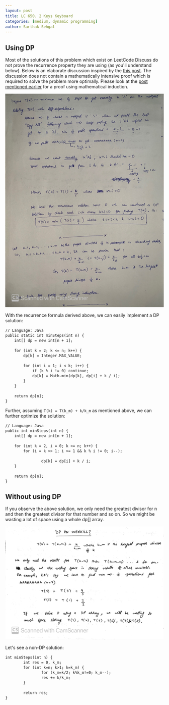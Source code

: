 ```yaml
---
layout: post
title: LC 650. 2 Keys Keyboard
categories: [medium, dynamic programming]
author: Sarthak Sehgal
---
```

## Using DP
Most of the solutions of this problem which exist on LeetCode Discuss do not prove the recurrence property they are using (as you'll understand below). Below is an elaborate discussion inspired by the [this post](https://leetcode.com/problems/2-keys-keyboard/discuss/105932/Java-solutions-from-naive-DP-to-optimized-DP-to-non-DP). The discussion does not contain a mathematically intensive proof which is required to solve the problem more optimally. Please look at the [post mentioned earlier](https://leetcode.com/problems/2-keys-keyboard/discuss/105932/Java-solutions-from-naive-DP-to-optimized-DP-to-non-DP) for a proof using mathematical induction.

![Solution Image 1](../images/650_1.jpg)

With the recurrence formula derived above, we can easily implement a DP solution:
```
// Language: Java
public static int minSteps(int n) {
    int[] dp = new int[n + 1];

    for (int k = 2; k <= n; k++) {
        dp[k] = Integer.MAX_VALUE;

        for (int i = 1; i < k; i++) {
            if (k % i != 0) continue;
            dp[k] = Math.min(dp[k], dp[i] + k / i);
        }
    }

    return dp[n];
}
```

Further, assuming `T(k) = T(k_m) + k/k_m` as mentioned above, we can further optimize the solution:
```
// Language: Java
public int minSteps(int n) {
    int[] dp = new int[n + 1];

    for (int k = 2, i = 0; k <= n; k++) {
        for (i = k >> 1; i >= 1 && k % i != 0; i--);

				dp[k] = dp[i] + k / i;
    }

    return dp[n];
}
```

## Without using DP
If you observe the above solution, we only need the greatest divisor for n and then the greatest divisor for that number and so on. So we might be wasting a lot of space using a whole dp[] array.

![Solution Image 2](../images/650_2.jpg)

Let's see a non-DP solution:
```
int minSteps(int n) {
		int res = 0, k_m;
		for (int k=n; k>1; k=k_m) {
				for (k_m=k/2; k%k_m!=0; k_m--);
				res += k/k_m;
		}

		return res;
}
```